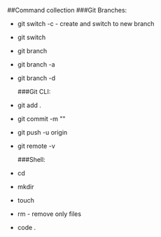 ##Command collection
###Git Branches:

- git switch -c <branch-name> - create and switch to new branch
- git switch <branchname>
- git branch
- git branch -a
- git branch -d <branchname>

  ###Git CLI:

- git add .
- git commit -m ""
- git push -u origin <branch-name>
- git remote -v

  ###Shell:

- cd <directory-name>
- mkdir <new-directory-name>
- touch <file-name>
- rm <file-name> - remove only files
- code .
